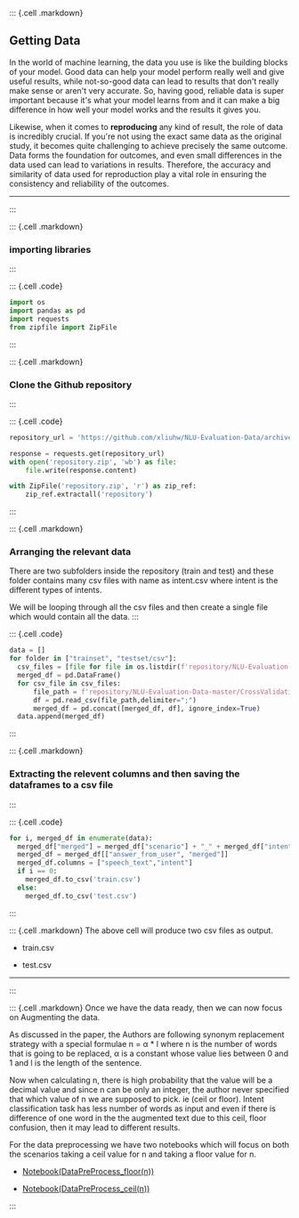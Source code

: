 ::: {.cell .markdown}
## Getting Data
In the world of machine learning, the data you use is like the building blocks of your model. Good data can help your model perform really well and give useful results, while not-so-good data can lead to results that don't really make sense or aren't very accurate. So, having good, reliable data is super important because it's what your model learns from and it can make a big difference in how well your model works and the results it gives you.

Likewise, when it comes to **reproducing** any kind of result, the role of data is incredibly crucial. If you're not using the exact same data as the original study, it becomes quite challenging to achieve precisely the same outcome. Data forms the foundation for outcomes, and even small differences in the data used can lead to variations in results. Therefore, the accuracy and similarity of data used for reproduction play a vital role in ensuring the consistency and reliability of the outcomes.

***
:::

::: {.cell .markdown}
### importing libraries
:::

::: {.cell .code}
``` python
import os
import pandas as pd
import requests
from zipfile import ZipFile
```
:::

::: {.cell .markdown}
### Clone the Github repository
:::

::: {.cell .code}
``` python
repository_url = 'https://github.com/xliuhw/NLU-Evaluation-Data/archive/refs/heads/master.zip'

response = requests.get(repository_url)
with open('repository.zip', 'wb') as file:
    file.write(response.content)

with ZipFile('repository.zip', 'r') as zip_ref:
    zip_ref.extractall('repository')
```
:::

::: {.cell .markdown}
### Arranging the relevant data

There are two subfolders inside the repository (train and test) and these folder contains many csv files with name as intent.csv where intent is the different types of intents.

We will be looping through all the csv files and then create a single file which would contain all the data.
:::

::: {.cell .code}
``` python
data = []
for folder in ["trainset", "testset/csv"]:
  csv_files = [file for file in os.listdir(f'repository/NLU-Evaluation-Data-master/CrossValidation/autoGeneFromRealAnno/autoGene_2018_03_22-13_01_25_169/CrossValidation/KFold_1/{folder}') if file.endswith('.csv')]
  merged_df = pd.DataFrame()
  for csv_file in csv_files:
      file_path = f'repository/NLU-Evaluation-Data-master/CrossValidation/autoGeneFromRealAnno/autoGene_2018_03_22-13_01_25_169/CrossValidation/KFold_1/{folder}' '/' + csv_file
      df = pd.read_csv(file_path,delimiter=";")
      merged_df = pd.concat([merged_df, df], ignore_index=True)
  data.append(merged_df)
```
:::

::: {.cell .markdown}
### Extracting the relevent columns and then saving the dataframes to a csv file
:::

::: {.cell .code}
``` python
for i, merged_df in enumerate(data):
  merged_df["merged"] = merged_df["scenario"] + "_" + merged_df["intent"]
  merged_df = merged_df[["answer_from_user", "merged"]]
  merged_df.columns = ["speech_text","intent"]
  if i == 0:
    merged_df.to_csv('train.csv')
  else:
    merged_df.to_csv('test.csv')
```
:::

::: {.cell .markdown}
The above cell will produce two csv files as output.

-   train.csv

-   test.csv

***
:::

::: {.cell .markdown}
Once we have the data ready, then we can now focus on Augmenting the data.

As discussed in the paper, the Authors are following synonym replacement strategy with a special formulae n = α * l where n is the number of words that is going to be replaced, α is a constant whose value lies between 0 and 1 and l is the length of the sentence.

Now when calculating n, there is high probability that the value will be a decimal value and since n can be only an integer, the author never specified that which value of n we are supposed to pick. ie (ceil or floor). Intent classification task has less number of words as input and even if there is difference of one word in the the augmented text due to this ceil, floor confusion, then it may lead to different results.

For the data preprocessing we have two notebooks which will focus on both the scenarios taking a ceil value for n and taking a floor value for n.

-   [Notebook(DataPreProcess_floor(n))](/)

-   [Notebook(DataPreProcess_ceil(n))](/)

:::

